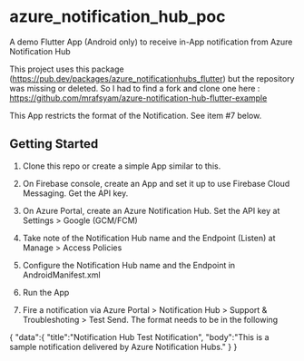 # azure_notification_hub_poc

A demo Flutter App (Android only) to receive in-App notification from Azure Notification Hub

This project uses this package (https://pub.dev/packages/azure_notificationhubs_flutter) but the repository was missing or deleted. 
So I had to find a fork and clone one here : https://github.com/mrafsyam/azure-notification-hub-flutter-example

This App restricts the format of the Notification. See item #7 below.

## Getting Started

1. Clone this repo or create a simple App similar to this.

2. On Firebase console, create an App and set it up to use Firebase Cloud Messaging. Get the API key.

3. On Azure Portal, create an Azure Notification Hub. Set the API key at Settings > Google (GCM/FCM)

4. Take note of the Notification Hub name and the Endpoint (Listen) at Manage > Access Policies 

5. Configure the Notification Hub name and the Endpoint in AndroidManifest.xml

6. Run the App

7. Fire a notification via Azure Portal > Notification Hub > Support & Troubleshoting > Test Send.
The format needs to be in the following 

{
    "data":{
        "title":"Notification Hub Test Notification",
        "body":"This is a sample notification delivered by Azure Notification Hubs."
        }
}

